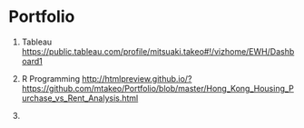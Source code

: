 # Portfolio

1. Tableau
https://public.tableau.com/profile/mitsuaki.takeo#!/vizhome/EWH/Dashboard1


2. R Programming
http://htmlpreview.github.io/?https://github.com/mtakeo/Portfolio/blob/master/Hong_Kong_Housing_Purchase_vs_Rent_Analysis.html


3. 


